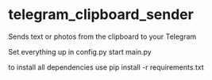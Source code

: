 # telegram_clipboard_sender
Sends text or photos from the clipboard to your Telegram


Set everything up in config.py
start main.py

to install all dependencies use pip install -r requirements.txt

